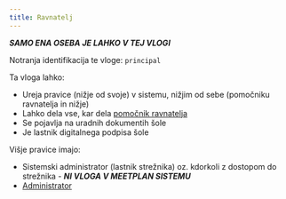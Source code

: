 ```yaml
---
title: Ravnatelj
---
```


***SAMO ENA OSEBA JE LAHKO V TEJ VLOGI***

Notranja identifikacija te vloge: `principal`

Ta vloga lahko:
- Ureja pravice (nižje od svoje) v sistemu, nižjim od sebe (pomočniku ravnatelja in nižje)
- Lahko dela vse, kar dela [pomočnik ravnatelja](/uporaba/pravice/pomocnikravnatelja)
- Se pojavlja na uradnih dokumentih šole
- Je lastnik digitalnega podpisa šole

Višje pravice imajo:
- Sistemski administrator (lastnik strežnika) oz. kdorkoli z dostopom do strežnika - ***NI VLOGA V MEETPLAN SISTEMU***
- [Administrator](/uporaba/pravice/administrator)
